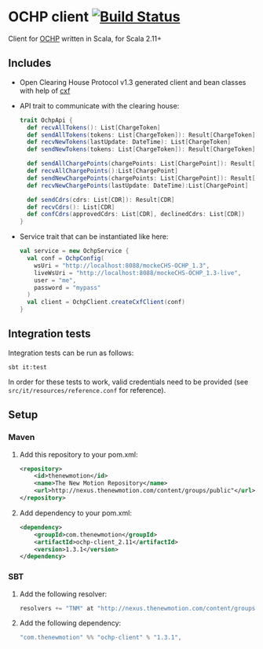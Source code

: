 # OCHP client [![Build Status](https://secure.travis-ci.org/thenewmotion/ochp-client.png)](http://travis-ci.org/thenewmotion/ochp-client)

Client for [OCHP](http://ochp.eu) written in Scala, for Scala 2.11+

## Includes

* Open Clearing House Protocol v1.3 generated client and bean classes with help of [cxf](http://cxf.apache.org)

* API trait to communicate with the clearing house:
    ```scala
    trait OchpApi {
      def recvAllTokens(): List[ChargeToken]
      def sendAllTokens(tokens: List[ChargeToken]): Result[ChargeToken]
      def recvNewTokens(lastUpdate: DateTime): List[ChargeToken]
      def sendNewTokens(tokens: List[ChargeToken]): Result[ChargeToken]
    
      def sendAllChargePoints(chargePoints: List[ChargePoint]): Result[ChargePoint]
      def recvAllChargePoints():List[ChargePoint]
      def sendNewChargePoints(chargePoints: List[ChargePoint]): Result[ChargePoint]
      def recvNewChargePoints(lastUpdate: DateTime):List[ChargePoint]
    
      def sendCdrs(cdrs: List[CDR]): Result[CDR]
      def recvCdrs(): List[CDR]
      def confCdrs(approvedCdrs: List[CDR], declinedCdrs: List[CDR])
    }

    ```
    
* Service trait that can be instantiated like here:
    ```scala
    val service = new OchpService {
      val conf = OchpConfig(
        wsUri = "http://localhost:8088/mockeCHS-OCHP_1.3",
        liveWsUri = "http://localhost:8088/mockeCHS-OCHP_1.3-live",
        user = "me",
        password = "mypass"
      )
      val client = OchpClient.createCxfClient(conf)
    }
    ```

## Integration tests

Integration tests can be run as follows:

```sbt it:test```

In order for these tests to work, valid credentials need to be provided (see `src/it/resources/reference.conf` for reference).

## Setup

### Maven

1. Add this repository to your pom.xml:
    ```xml
    <repository>
        <id>thenewmotion</id>
        <name>The New Motion Repository</name>
        <url>http://nexus.thenewmotion.com/content/groups/public"</url>
    </repository>
    ```

2. Add dependency to your pom.xml:
    ```xml
    <dependency>
        <groupId>com.thenewmotion</groupId>
        <artifactId>ochp-client_2.11</artifactId>
        <version>1.3.1</version>
    </dependency>
    ```

### SBT

1. Add the following resolver: 
    ```scala
    resolvers += "TNM" at "http://nexus.thenewmotion.com/content/groups/public"
    ```

2. Add the following dependency:
    ```scala
    "com.thenewmotion" %% "ochp-client" % "1.3.1",
    ```